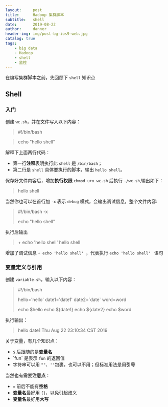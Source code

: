 ```yaml
---
layout:     post
title:      Hadoop 集群脚本
subtitle:   shell
date:       2019-08-22
author:     danner
header-img: img/post-bg-ios9-web.jpg
catalog: true
tags:
    - big data
    - Hadoop
    - shell
    - 监控
---
```


在编写集群脚本之前，先回顾下 `shell` 知识点

## Shell

### 入门

创建 `wc.sh`，并在文件写入以下内容：

> \#!/bin/bash

> echo "hello shell"

解释下上面两行代码：

- 第一行**注释**表明执行此 `shell` 是 `/bin/bash`；
- 第二行是 `shell` 具体要执行的脚本，输出 `hello shell`。

保存好文件内容后，增加**执行权限** `chmod u+x wc.sh` 后执行 `./wc.sh`,输出如下：
> hello shell

当然你也可以在首行加 `-x` 表示 `debug` 模式，会输出调试信息，整个文件内容:

> \#!/bin/bash -x
> 
> echo "hello shell"

执行后输出

> \+ echo 'hello shell' 
> hello shell

增加了调试信息 `+ echo 'hello shell' `，代表执行 `echo 'hello shell' ` 语句


### 变量定义与引用

创建 `variable.sh`，输入以下内容：

> \#!/bin/bash 
>
> hello='hello'
> date1='date1'
> date2=\`date\`
> word=word
> 
>echo $hello
>echo ${date1}
>echo ${date2}
>echo $word

执行输出：

> hello
> date1
> Thu Aug 22 23:10:34 CST 2019

关于变量，有几个知识点：

- `$` 后跟随的是**变量名**
- \`fun\` 是表示 `fun` 的返回值
- 字符串可以用 `""`、`''`包裹，也可以不用；但标准用法是用**引号**

当然也有需要**注意点**：

- `=` 前后不能有**空格**
- **变量名**最好用 `{}`，以免引起歧义
- **变量名**最好用**大写**